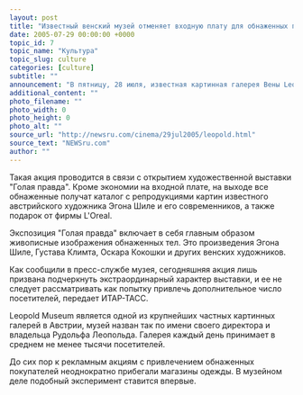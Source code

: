 ```yaml
---
layout: post
title: "Известный венский музей отменяет входную плату для обнаженных посетителей"
date: 2005-07-29 00:00:00 +0000
topic_id: 7
topic_name: "Культура"
topic_slug: culture
categories: [culture]
subtitle: ""
announcement: "В пятницу, 28 июля, известная картинная галерея Вены Leopold Museum, которая расположена в музейном квартале в самом центре австрийской столицы, проводит необычную акцию. Тем, кто явится в музей в обнаженном виде или в купальных костюмах, будет предоставлена возможность не платить 9 евро за вход."
additional_content: ""
photo_filename: ""
photo_width: 0
photo_height: 0
photo_alt: ""
source_url: "http://newsru.com/cinema/29jul2005/leopold.html"
source_text: "NEWSru.com"
author: ""
---
```

Такая акция проводится в связи с открытием художественной выставки "Голая правда". Кроме экономии на входной плате, на выходе все обнаженные получат каталог с репродукциями картин известного австрийского художника Эгона Шиле и его современников, а также подарок от фирмы L'Oreal.

Экспозиция "Голая правда" включает в себя главным образом живописные изображения обнаженных тел. Это произведения Эгона Шиле, Густава Климта, Оскара Кокошки и других венских художников.

Как сообщили в пресс-службе музея, сегодняшняя акция лишь призвана подчеркнуть экстраординарный характер выставки, и ее не следует рассматривать как попытку привлечь дополнительное число посетителей, передает ИТАР-ТАСС.

Leopold Museum является одной из крупнейших частных картинных галерей в Австрии, музей назван так по имени своего директора и владельца Рудольфа Леопольда. Галерея каждый день принимает в среднем не менее тысячи посетителей.

До сих пор к рекламным акциям с привлечением обнаженных покупателей неоднократно прибегали магазины одежды. В музейном деле подобный эксперимент ставится впервые.
